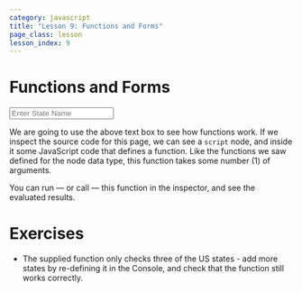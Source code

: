 ```yaml
---
category: javascript
title: "Lesson 9: Functions and Forms"
page_class: lesson
lesson_index: 9
---
```


# Functions and Forms
<script>
  function check_state(text) {
     if(text == 'AL' || text == 'AR' || text == 'WY') {
         return true;
     } else {
         return false;
     }
   }
</script>
<input type=text placeholder='Enter State Name' id=state-name-box>

We are going to use the above text box to see how functions work. If we inspect the source code for this page, we can
see a `script` node, and inside it some JavaScript code that defines a function. Like the functions we saw defined for
the node data type, this function takes some number (1) of arguments.

You can run &mdash; or call &mdash; this function in the inspector, and see the evaluated results.

# Exercises

* The supplied function only checks three of the US states - add more
states by re-defining it in the Console, and check that the function
still works correctly.
